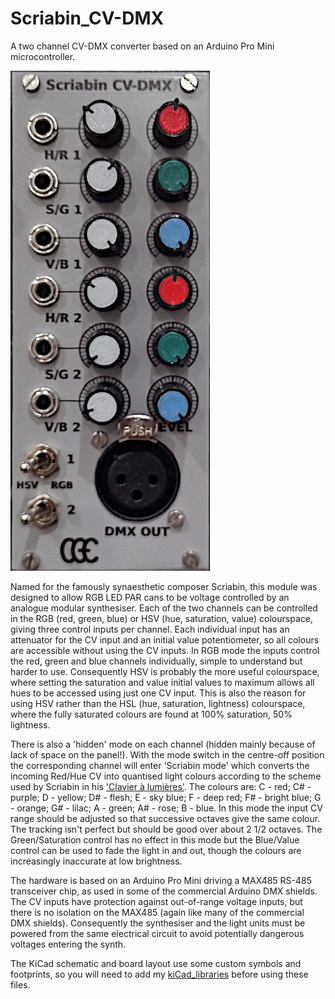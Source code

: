 # Scriabin_CV-DMX

A two channel CV-DMX converter based on an Arduino Pro Mini microcontroller.

<img src="https://github.com/clarionut/Scriabin_CV-DMX/blob/main/Scriabin_CV-DMX.jpg" alt="image">

Named for the famously synaesthetic composer Scriabin, this module was designed to allow RGB LED PAR cans to be voltage controlled by an analogue modular synthesiser.
Each of the two channels can be controlled in the RGB (red, green, blue) or HSV (hue, saturation, value) colourspace, giving three control inputs per channel.
Each individual input has an attenuator for the CV input and an initial value potentiometer, so all colours are accessible without using the CV inputs.
In RGB mode the inputs control the red, green and blue channels individually, simple to understand but harder to use. Consequently HSV is probably the more useful colourspace,
where setting the saturation and value initial values to maximum allows all hues to be accessed using just one CV input. This is also the reason for using HSV rather than
the HSL (hue, saturation, lightness) colourspace, where the fully saturated colours are found at 100% saturation, 50% lightness.

There is also a 'hidden' mode on each channel (hidden mainly because of lack of space on the panel!). With the mode switch in the centre-off position the corresponding
channel will enter 'Scriabin mode' which converts the incoming Red/Hue CV into quantised light colours according to the scheme used by Scriabin in his ['Clavier à lumières'](https://en.wikipedia.org/wiki/Clavier_%C3%A0_lumi%C3%A8res).
The colours are: C - red; C# - purple; D - yellow; D# - flesh; E - sky blue; F - deep red; F# - bright blue; G - orange; G# - lilac; A - green; A# - rose; B - blue.
In this mode the input CV range should be adjusted so that successive octaves give the same colour. The tracking isn't perfect but should be good over about 2 1/2 octaves.
The Green/Saturation control has no effect in this mode but the Blue/Value control can be used to fade the light in and out, though the colours are increasingly inaccurate at
low brightness.

The hardware is based on an Arduino Pro Mini driving a MAX485 RS-485 transceiver chip, as used in some of the commercial Arduino DMX shields.
The CV inputs have protection against out-of-range voltage inputs, but there is no isolation on the MAX485 (again like many of the commercial DMX shields).
Consequently the synthesiser and the light units must be powered from the same electrical circuit to avoid potentially dangerous voltages entering the synth.

The KiCad schematic and board layout use some custom symbols and footprints, so you will need to add my [kiCad_libraries](https://github.com/clarionut/kiCad_libraries)
before using these files.
